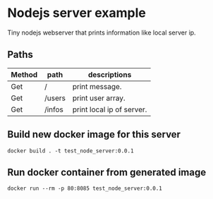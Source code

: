 # Nodejs server example

Tiny nodejs webserver that prints information like local server ip.

## Paths

| Method | path      | descriptions |
| ------ | --------- | ------------ |
| Get    | /         | print message. |
| Get    | /users    | print user array. |
| Get    | /infos    | print local ip of server. |

## Build new docker image for this server
````
docker build . -t test_node_server:0.0.1
````

## Run docker container from generated image
````
docker run --rm -p 80:8085 test_node_server:0.0.1
````
